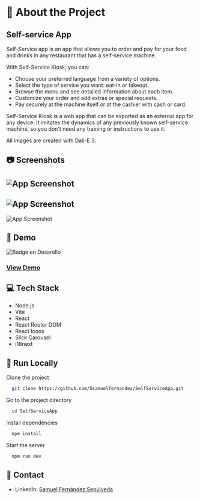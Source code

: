 # 🌟 About the Project

## Self-service App

Self-Service app is an app that allows you to order and pay for your food and drinks in any restaurant that has a self-service machine.

With Self-Service Kiosk, you can:

- Choose your preferred language from a variety of options.
- Select the type of service you want: eat-in or takeout.
- Browse the menu and see detailed information about each item.
- Customize your order and add extras or special requests.
- Pay securely at the machine itself or at the cashier with cash or card.

Self-Service Kiosk is a web app that can be exported as an external app for any device. It imitates the dynamics of any previously known self-service machine, so you don't need any training or instructions to use it.

All images are created with Dall-E 3.




## 📷 Screenshots

![App Screenshot](https://github.com/Ssamuelfernandez/SelfServiceApp/blob/main/public/readmeImages/home.JPG?raw=true)
---
![App Screenshot](https://github.com/Ssamuelfernandez/SelfServiceApp/blob/main/public/readmeImages/menu.JPG?raw=true)
---
![App Screenshot](https://github.com/Ssamuelfernandez/SelfServiceApp/blob/main/public/readmeImages/paymentComplete.JPG?raw=true)


## 🧰 Demo
![Badge en Desarollo](https://img.shields.io/badge/STATUS-Developing-green) 

<h3><a href="https://ssamuelfernandez.github.io/SelfServiceApp/">View Demo</a><h3/>

## 💻 Tech Stack

- Node.js
- Vite
- React
- React Router DOM
- React Icons
- Slick Carousel
- i18next


## 🏃 Run Locally

Clone the project

```bash
  git clone https://github.com/Ssamuelfernandez/SelfServiceApp.git
```

Go to the project directory

```bash
  cd SelfServiceApp
```

Install dependencies

```bash
  npm install
```

Start the server

```bash
  npm run dev
```


## 🤝 Contact

- LinkedIn: <a href="www.linkedin.com/in/samuelfernándezsepúlveda" target="_blank">Samuel Fernández Sepúlveda</a>

